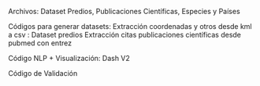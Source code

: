 Archivos: Dataset Predios, Publicaciones Científicas, Especies y Países

Códigos para generar datasets:
Extracción coordenadas y otros desde kml a csv : Dataset predios
Extracción citas publicaciones científicas desde pubmed con entrez

Código NLP + Visualización:
Dash V2

Código de Validación
